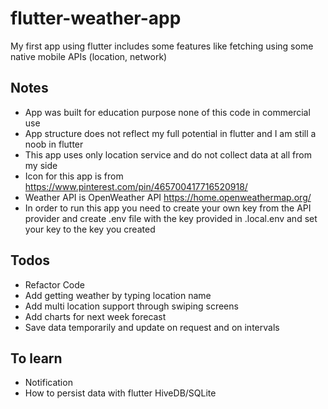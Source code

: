# flutter-weather-app

My first app using flutter includes some features like fetching using some native mobile APIs (location, network)

## Notes

- App was built for education purpose none of this code in commercial use
- App structure does not reflect my full potential in flutter and I am still a noob in flutter
- This app uses only location service and do not collect data at all from my side
- Icon for this app is from <https://www.pinterest.com/pin/465700417716520918/>
- Weather API is OpenWeather API <https://home.openweathermap.org/>
- In order to run this app you need to create your own key from the API provider and create .env file with the key provided in .local.env and set your key to the key you created

## Todos

- Refactor Code
- Add getting weather by typing location name
- Add multi location support through swiping screens
- Add charts for next week forecast
- Save data temporarily and update on request and on intervals 

## To learn

- Notification
- How to persist data with flutter HiveDB/SQLite
